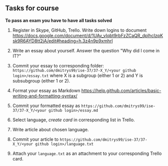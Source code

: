 ## Tasks for course

**To pass an exam you have to have all tasks solved**

1. Register in Skype, GitHub, Trello.
   Write down logins to document
   https://docs.google.com/document/d/1UAv_vIqbt9rbFzZCaQR_dplhcIzpKsk9R6AYD8tt2jA/edit#heading=h.3z4n9p9xmhrl

2. Write an essay about yourself. Answer the question "Why did I come in IT?"
3. Commit your essay to corresponding folder:
   `https://github.com/dmitrys99/ise-37/37-X_Y/<your github login>/essay.txt`
   where X is a subgroup (either 1 or 2) and Y is subsubgroup (either 1 or 2).
4. Format your essay as Markdown
   https://help.github.com/articles/basic-writing-and-formatting-syntax/
5. Commit your formatted essay as
   `https://github.com/dmitrys99/ise-37/37-X_Y/<your github login>/essay.md`
6. Select language, *create card* in corresponding list in Trello.
7. Write article about chosen language.
8. Commit your article to `https://github.com/dmitrys99/ise-37/37-X_Y/<your github login>/language.txt`
9. Attach your `language.txt` as an attachment to your corresponding Trello card.
